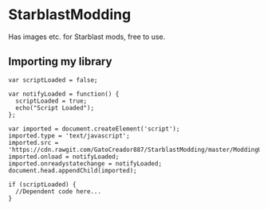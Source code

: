 # StarblastModding
Has images etc. for Starblast mods, free to use.

## Importing my library
```
var scriptLoaded = false;

var notifyLoaded = function() {
  scriptLoaded = true;
  echo("Script Loaded");
};

var imported = document.createElement('script');
imported.type = 'text/javascript';
imported.src = 'https://cdn.rawgit.com/GatoCreador887/StarblastModding/master/ModdingUtils.js';
imported.onload = notifyLoaded;
imported.onreadystatechange = notifyLoaded;
document.head.appendChild(imported);

if (scriptLoaded) {
  //Dependent code here...
}
```
